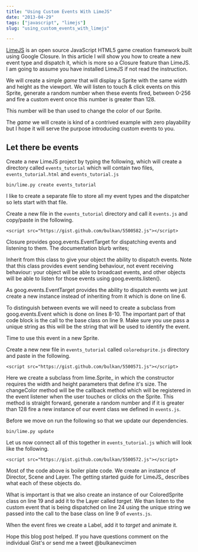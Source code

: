 ```yaml
---
title: "Using Custom Events With LimeJS"
date: "2013-04-29"
tags: ["javascript", "limejs"]
slug: "using_custom_events_with_limejs"

---
```



[LimeJS]( http://limejs.com/0-getting-started) is an open source JavaScript HTML5 game creation framework built using Google Closure. In this article I will show you how to create a new event type and dispatch it, which is more so a Closure feature than LimeJS. I am going to assume you have installed LimeJS if not read the instruction.

We will create a simple *game* that will display a Sprite with the same width and height as the viewport. We will listen to touch & click events on this Sprite, generate a random number when these events fired, between 0-256 and fire a custom event once this number is greater than 128.

This number will be than used to change the color of our Sprite.

The *game* we will create is kind of a contrived example with zero playability but I hope it will serve the purpose introducing custom events to you.

Let there be events
-------------------

Create a new LimeJS project by typing the following, which will create a directory called `events_tutorial` which will contain two files, `events_tutorial.html` and `events_tutorial.js`


    bin/lime.py create events_tutorial

I like to create a separate file to store all my event types and the dispatcher so lets start with that file.

Create a new file in the `events_tutorial` directory and call it `events.js` and copy/paste in the following.


    <script src="https://gist.github.com/bulkan/5500582.js"></script>

Closure provides goog.events.EventTarget for dispatching events and listening to them. The documentation blurb writes;

   Inherit from this class to give your object the ability to dispatch events. Note that this class provides event sending behaviour, not event receiving behaviour: your object will be able to broadcast events, and other objects will be able to listen for those events using goog.events.listen().

As goog.events.EventTarget provides the ability to dispatch events we just create a new instance instead of inheriting from it which is done on line 6.

To distinguish between events we will need to create a subclass from goog.events.Event which is done on lines 8-10.  The important part of that code block is the call to the base class on line 9. Make sure you use pass a unique string as this will be the string that will be used to identify the event.

Time to use this event in a new Sprite.

Create a new new file in `events_tutorial` called `coloredsprite.js` directory and paste in the following.


    <script src="https://gist.github.com/bulkan/5500571.js"></script>

Here we create a subclass from lime.Sprite_ in which the constructor requires the width and height parameters that define it's size. The changeColor method will be the callback method which will be registered in the event listener when the user touches or clicks on the Sprite. This method is straight forward, generate a random number and if it is greater than 128 fire a new instance of our event class we defined in `events.js`.

Before we move on run the following so that we update our dependencies.


    bin/lime.py update

Let us now connect all of this together in `events_tutorial.js` which will look like the following.


    <script src="https://gist.github.com/bulkan/5500572.js"></script>

Most of the code above is boiler plate code. We create an instance of Director, Scene and Layer. The getting started guide for LimeJS_ describes what each of these objects do.

What is important is that we also create an instance of our ColoredSprite class on line 19 and add it to the Layer called *target*. We than listen to the custom event that is being dispatched on line 24 using the unique string we passed into the call to the base class on line 9 of `events.js`.

When the event fires we create a Label, add it to *target* and animate it.

Hope this blog post helped. If you have questions comment on the individual Gist's or send me a tweet @bulkanevcimen
